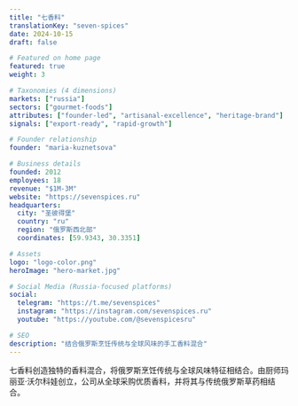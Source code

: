 ```yaml
---
title: "七香料"
translationKey: "seven-spices"
date: 2024-10-15
draft: false

# Featured on home page
featured: true
weight: 3

# Taxonomies (4 dimensions)
markets: ["russia"]
sectors: ["gourmet-foods"]
attributes: ["founder-led", "artisanal-excellence", "heritage-brand"]
signals: ["export-ready", "rapid-growth"]

# Founder relationship
founder: "maria-kuznetsova"

# Business details
founded: 2012
employees: 18
revenue: "$1M-3M"
website: "https://sevenspices.ru"
headquarters:
  city: "圣彼得堡"
  country: "ru"
  region: "俄罗斯西北部"
  coordinates: [59.9343, 30.3351]

# Assets
logo: "logo-color.png"
heroImage: "hero-market.jpg"

# Social Media (Russia-focused platforms)
social:
  telegram: "https://t.me/sevenspices"
  instagram: "https://instagram.com/sevenspices.ru"
  youtube: "https://youtube.com/@sevenspicesru"

# SEO
description: "结合俄罗斯烹饪传统与全球风味的手工香料混合"
---
```


七香料创造独特的香料混合，将俄罗斯烹饪传统与全球风味特征相结合。由厨师玛丽亚·沃尔科娃创立，公司从全球采购优质香料，并将其与传统俄罗斯草药相结合。
